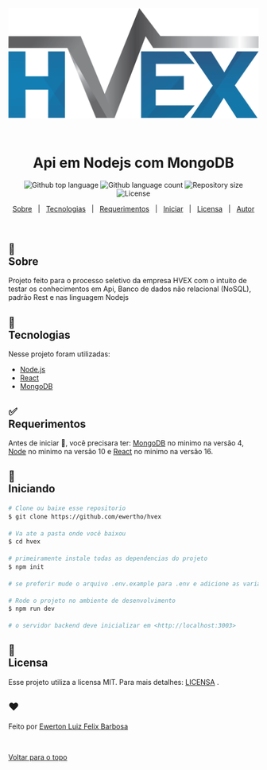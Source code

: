 <div align="center" id="top"> 
  <img src="./assets/logo_hvex.png" alt="Hvex" />

&#xa0;

  <!-- <a href="https://hvex.netlify.app">Demo</a> -->
</div>

<h1 align="center">Api em Nodejs com MongoDB</h1>

<p align="center">
  <img alt="Github top language" src="https://img.shields.io/github/languages/top/{{YOUR_GITHUB_USERNAME}}/hvex?color=56BEB8">

  <img alt="Github language count" src="https://img.shields.io/github/languages/count/{{YOUR_GITHUB_USERNAME}}/hvex?color=56BEB8">

  <img alt="Repository size" src="https://img.shields.io/github/repo-size/{{YOUR_GITHUB_USERNAME}}/hvex?color=56BEB8">

  <img alt="License" src="https://img.shields.io/github/license/{{YOUR_GITHUB_USERNAME}}/hvex?color=56BEB8">

  <!-- <img alt="Github issues" src="https://img.shields.io/github/issues/{{YOUR_GITHUB_USERNAME}}/hvex?color=56BEB8" /> -->

  <!-- <img alt="Github forks" src="https://img.shields.io/github/forks/{{YOUR_GITHUB_USERNAME}}/hvex?color=56BEB8" /> -->

  <!-- <img alt="Github stars" src="https://img.shields.io/github/stars/{{YOUR_GITHUB_USERNAME}}/hvex?color=56BEB8" /> -->
</p>

<!-- Status -->

<!-- <h4 align="center">
	🚧  Hvex 🚀 Under construction...  🚧
</h4>

<hr> -->

<p align="center">
  <a href="#sobre">Sobre</a> &#xa0; | &#xa0; 
  <a href="#tecnologias">Tecnologias</a> &#xa0; | &#xa0;
  <a href="#requerimentos">Requerimentos</a> &#xa0; | &#xa0;
  <a href="#inicio">Iniciar</a> &#xa0; | &#xa0;
  <a href="#licensa">Licensa</a> &#xa0; | &#xa0;
  <a href="#autor">Autor</a>
</p>

<br>

## :dart: <div id="sobre"> Sobre</div>

Projeto feito para o processo seletivo da empresa HVEX com o intuito de testar os conhecimentos em Api, Banco de dados não relacional (NoSQL), padrão Rest e nas linguagem Nodejs

## :rocket: <div id="tecnologias"> Tecnologias</div>

Nesse projeto foram utilizadas:

- [Node.js](https://nodejs.org/en/)
- [React](https://pt-br.reactjs.org/)
- [MongoDB](https://www.mongodb.com/pt-br)

## :white_check_mark:<div id="requerimentos"> Requerimentos</div>

Antes de iniciar :checkered_flag:, você precisara ter: [MongoDB](https://www.mongodb.com/pt-br) no minimo na versão 4, [Node](https://nodejs.org/en/) no minimo na versão 10 e [React](https://pt-br.reactjs.org/) no minimo na versão 16.

## :checkered_flag: <div id="iniciando"> Iniciando</div>

```bash
# Clone ou baixe esse repositorio
$ git clone https://github.com/ewertho/hvex

# Va ate a pasta onde você baixou
$ cd hvex

# primeiramente instale todas as dependencias do projeto
$ npm init

# se preferir mude o arquivo .env.example para .env e adicione as variaveis que estão informadas no email

# Rode o projeto no ambiente de desenvolvimento
$ npm run dev

# o servidor backend deve inicializar em <http://localhost:3003>
```

## :memo: <div id="licensa"> Licensa </div>

Esse projeto utiliza a licensa MIT. Para mais detalhes: [LICENSA](LICENSE.md) .

## :heart:

Feito por <a href="https://github.com/ewertho" target="_blank">Ewerton Luiz Felix Barbosa</a>

&#xa0;

<a href="#top">Voltar para o topo</a>
